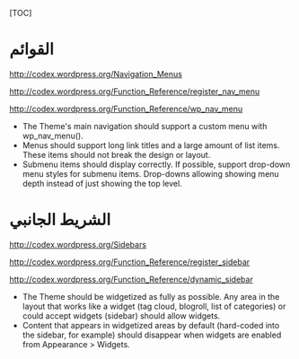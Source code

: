 [TOC]
# القوائم

http://codex.wordpress.org/Navigation_Menus

http://codex.wordpress.org/Function_Reference/register_nav_menu

http://codex.wordpress.org/Function_Reference/wp_nav_menu

- The Theme's main navigation should support a custom menu with wp_nav_menu().
- Menus should support long link titles and a large amount of list items. These items should not break the design or layout.
- Submenu items should display correctly. If possible, support drop-down menu styles for submenu items. Drop-downs allowing showing menu depth instead of just showing the top level.


# الشريط الجانبي

http://codex.wordpress.org/Sidebars

http://codex.wordpress.org/Function_Reference/register_sidebar

http://codex.wordpress.org/Function_Reference/dynamic_sidebar

- The Theme should be widgetized as fully as possible. Any area in the layout that works like a widget (tag cloud, blogroll, list of categories) or could accept widgets (sidebar) should allow widgets.
- Content that appears in widgetized areas by default (hard-coded into the sidebar, for example) should disappear when widgets are enabled from Appearance > Widgets.